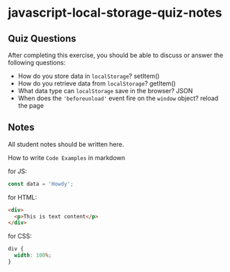 # javascript-local-storage-quiz-notes

## Quiz Questions

After completing this exercise, you should be able to discuss or answer the following questions:

- How do you store data in `localStorage`?
  setItem()
- How do you retrieve data from `localStorage`?
  getItem()
- What data type can `localStorage` save in the browser?
  JSON
- When does the `'beforeunload'` event fire on the `window` object?
  reload the page

## Notes

All student notes should be written here.

How to write `Code Examples` in markdown

for JS:

```javascript
const data = 'Howdy';
```

for HTML:

```html
<div>
  <p>This is text content</p>
</div>
```

for CSS:

```css
div {
  width: 100%;
}
```
